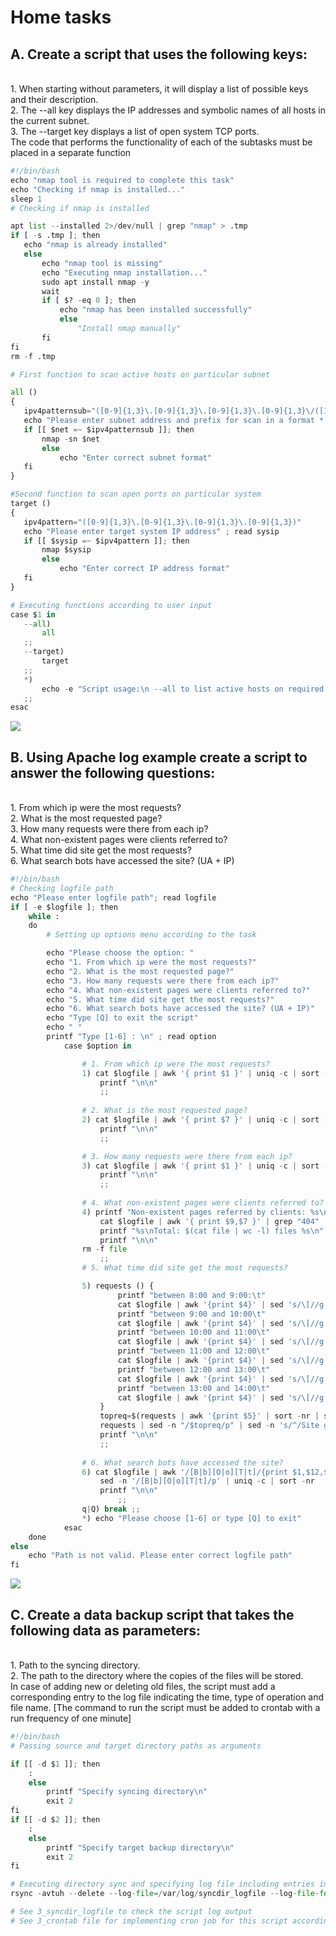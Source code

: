   <head>
    <meta charset="UTF-8">
    <link rel="stylesheet" href="essets/Css/style.css">
</head>
    <div class="starter-template">
      <h1>Home tasks</h1>
      <head>
    <meta charset="UTF-8">
    <link rel="stylesheet" href="essets/Css/style.css">

<h2>A. Create a script that uses the following keys:</h2></br>
1. When starting without parameters, it will display a list of possible keys and their description.</br>
2. The --all key displays the IP addresses and symbolic names of all hosts in the current subnet.</br>
3. The --target key displays a list of open system TCP ports.</br>
   The code that performs the functionality of each of the subtasks must be placed in a separate function
  
 ```python
 #!/bin/bash
echo "nmap tool is required to complete this task"
echo "Checking if nmap is installed..."
sleep 1
# Checking if nmap is installed

apt list --installed 2>/dev/null | grep "nmap" > .tmp
if [ -s .tmp ]; then
    echo "nmap is already installed"
    else
        echo "nmap tool is missing"
        echo "Executing nmap installation..."
        sudo apt install nmap -y
        wait
        if [ $? -eq 0 ]; then
            echo "nmap has been installed successfully"
            else
                "Install nmap manually"
        fi
fi 
rm -f .tmp

# First function to scan active hosts on particular subnet

all ()
{
    ipv4patternsub="([0-9]{1,3}\.[0-9]{1,3}\.[0-9]{1,3}\.[0-9]{1,3}\/([1-2][0-9]|[3][0-1]))"
    echo "Please enter subnet address and prefix for scan in a format *.*.*.*/* :" ; read net
    if [[ $net =~ $ipv4patternsub ]]; then
        nmap -sn $net
        else
            echo "Enter correct subnet format"
    fi
}

#Second function to scan open ports on particular system
target ()
{
    ipv4pattern="([0-9]{1,3}\.[0-9]{1,3}\.[0-9]{1,3}\.[0-9]{1,3})"
    echo "Please enter target system IP address" ; read sysip
    if [[ $sysip =~ $ipv4pattern ]]; then
        nmap $sysip
        else 
            echo "Enter correct IP address format"
    fi
}

# Executing functions according to user input
case $1 in
    --all)
        all
    ;;
    --target)
        target
    ;;
    *)
        echo -e "Script usage:\n --all to list active hosts on required subnet\n --target to list open ports on required host"
    ;;
esac 
 ```


<img src="https://github.com/korotetskiy/img/blob/main/bash_a.png">
 
 <head>
    <meta charset="UTF-8">
    <link rel="stylesheet" href="essets/Css/style.css">
</head>
<h2>B. Using Apache log example create a script to answer the following questions:</h2></br>
1. From which ip were the most requests?</br>
2. What is the most requested page?</br>
3. How many requests were there from each ip?</br>
4. What non-existent pages were clients referred to?</br>
5. What time did site get the most requests?</br>
6. What search bots have accessed the site? (UA + IP)</br>

```python
#!/bin/bash
# Checking logfile path
echo "Please enter logfile path"; read logfile
if [ -e $logfile ]; then
    while :
    do
        # Setting up options menu according to the task

        echo "Please choose the option: "
        echo "1. From which ip were the most requests?"
        echo "2. What is the most requested page?"
        echo "3. How many requests were there from each ip?"
        echo "4. What non-existent pages were clients referred to?"
        echo "5. What time did site get the most requests?"
        echo "6. What search bots have accessed the site? (UA + IP)"
        echo "Type [Q] to exit the script"
        echo " "
        printf "Type [1-6] : \n" ; read option
            case $option in

                # 1. From which ip were the most requests?
                1) cat $logfile | awk '{ print $1 }' | uniq -c | sort -nr | head -5
                    printf "\n\n"
                    ;; 
                
                # 2. What is the most requested page?
                2) cat $logfile | awk '{ print $7 }' | uniq -c | sort -nr | head -3
                    printf "\n\n"
                    ;;

                # 3. How many requests were there from each ip?
                3) cat $logfile | awk '{ print $1 }' | uniq -c | sort -nr | awk '{ print $1 " " "requests" " " "from:" " " $2 }'
                    printf "\n\n"
                    ;;
                
                # 4. What non-existent pages were clients referred to?
                4) printf "Non-existent pages referred by clients: %s\n\n"
                    cat $logfile | awk '{ print $9,$7 }' | grep "404" | awk '{ print $2 }' | tee file
                    printf "%s\nTotal: $(cat file | wc -l) files %s\n"
                    printf "\n\n"
                rm -f file
                    ;;
                # 5. What time did site get the most requests?

                5) requests () {
                        printf "between 8:00 and 9:00:\t"
                        cat $logfile | awk '{print $4}' | sed 's/\[//g' | sed -n '/25\/Apr\/2017\:08./ p' | printf "`wc -l` requests\n"
                        printf "between 9:00 and 10:00\t"
                        cat $logfile | awk '{print $4}' | sed 's/\[//g' | sed -n '/25\/Apr\/2017\:09./ p' | printf "`wc -l` requests\n"
                        printf "between 10:00 and 11:00\t"
                        cat $logfile | awk '{print $4}' | sed 's/\[//g' | sed -n '/25\/Apr\/2017\:10./ p' | printf "`wc -l` requests\n"
                        printf "between 11:00 and 12:00\t"
                        cat $logfile | awk '{print $4}' | sed 's/\[//g' | sed -n '/25\/Apr\/2017\:11./ p' | printf "`wc -l` requests\n"
                        printf "between 12:00 and 13:00\t"
                        cat $logfile | awk '{print $4}' | sed 's/\[//g' | sed -n '/25\/Apr\/2017\:12./ p' | printf "`wc -l` requests\n"
                        printf "between 13:00 and 14:00\t"
                        cat $logfile | awk '{print $4}' | sed 's/\[//g' | sed -n '/25\/Apr\/2017\:13./ p' | printf "`wc -l` requests\n"
                    }
                    topreq=$(requests | awk '{print $5}' | sort -nr | sed -n '1 p')
                    requests | sed -n "/$topreq/p" | sed -n 's/^/Site got most requests /p' | sed -n 's/and [0-9][0-9]\:00/&\-/p'
                    printf "\n\n"
                    ;; 
                
                # 6. What search bots have accessed the site?
                6) cat $logfile | awk '/[B|b][O|o][T|t]/{print $1,$12,$13,$14,$15,$16,$17}'  | sed 's/\(\"Mozilla\/5\.0\|(compatible\;\|Linux x86\_64\)//g' | \
                    sed -n '/[B|b][O|o][T|t]/p' | uniq -c | sort -nr
                    printf "\n\n"
                        ;;
                q|Q) break ;;
                *) echo "Please choose [1-6] or type [Q] to exit"
            esac
    done  
else
    echo "Path is not valid. Please enter correct logfile path"
fi
```
<img src="https://github.com/korotetskiy/img/blob/main/bash_b.png">
<head>
    <meta charset="UTF-8">
    <link rel="stylesheet" href="essets/Css/style.css">
</head>
<h2>C. Create a data backup script that takes the following data as parameters:</h2></br>
1. Path to the syncing directory.</br>
2. The path to the directory where the copies of the files will be stored.</br>
In case of adding new or deleting old files, the script must add a corresponding entry to the log file
indicating the time, type of operation and file name. [The command to run the script must be added to
crontab with a run frequency of one minute] </br>    

```python
#!/bin/bash
# Passing source and target directory paths as arguments

if [[ -d $1 ]]; then 
    :
    else
        printf "Specify syncing directory\n"
        exit 2
fi
if [[ -d $2 ]]; then
    :
    else
        printf "Specify target backup directory\n"
        exit 2
fi

# Executing directory sync and specifying log file including entries indicating the time, type of operation and file name
rsync -avtuh --delete --log-file=/var/log/syncdir_logfile --log-file-format="%'i %'f" $1 $2

# See 3_syncdir_logfile to check the script log output
# See 3_crontab file for implementing cron job for this script according to the task
```

    
    

